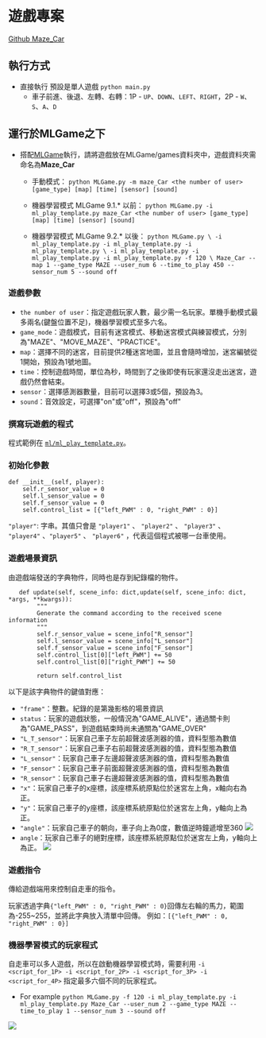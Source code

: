 # 遊戲專案
[Github Maze_Car](https://github.com/yen900611/Maze_Car)

## 執行方式
* 直接執行 預設是單人遊戲
`python main.py`
    * 車子前進、後退、左轉、右轉：1P - `UP`、`DOWN`、`LEFT`、`RIGHT`，2P - `W`、`S`、`A`、`D`
    

## 運行於MLGame之下
* 搭配[MLGame](https://github.com/LanKuDot/MLGame)執行，請將遊戲放在MLGame/games資料夾中，遊戲資料夾需命名為**Maze_Car**
    * 手動模式：
`python MLGame.py -m maze_Car <the number of user> [game_type] [map] [time] [sensor] [sound]`
    * 機器學習模式 MLGame 9.1.* 以前：
`python MLGame.py -i ml_play_template.py maze_Car <the number of user> [game_type] [map] [time] [sensor] [sound]`

    * 機器學習模式 MLGame 9.2.* 以後：
`python MLGame.py \
-i ml_play_template.py -i ml_play_template.py -i ml_play_template.py \
-i ml_play_template.py -i ml_play_template.py -i ml_play_template.py -f 120 \
Maze_Car --map 1 --game_type MAZE --user_num 6 --time_to_play 450 --sensor_num 5 --sound off
`
### 遊戲參數

* `the number of user`：指定遊戲玩家人數，最少需一名玩家。單機手動模式最多兩名(鍵盤位置不足)，機器學習模式至多六名。
* `game_mode`：遊戲模式，目前有迷宮模式、移動迷宮模式與練習模式，分別為"MAZE"、"MOVE_MAZE"、"PRACTICE"。
* `map`：選擇不同的迷宮，目前提供2種迷宮地圖，並且會隨時增加，迷宮編號從1開始，預設為1號地圖。
* `time`：控制遊戲時間，單位為秒，時間到了之後即使有玩家還沒走出迷宮，遊戲仍然會結束。
* `sensor`：選擇感測器數量，目前可以選擇3或5個，預設為3。
* `sound`：音效設定，可選擇"on"或"off"，預設為"off"



### 撰寫玩遊戲的程式

程式範例在 [`ml/ml_play_template.py`](https://github.com/yen900611/RacingCar/blob/master/ml/ml_play_template.py)。


### 初始化參數
```python=2
def __init__(self, player):
    self.r_sensor_value = 0
    self.l_sensor_value = 0
    self.f_sensor_value = 0
    self.control_list = [{"left_PWM" : 0, "right_PWM" : 0}]
```
`"player"`: 字串。其值只會是 `"player1"` 、 `"player2"` 、 `"player3"` 、 `"player4"` 、`"player5"` 、 `"player6"` ，代表這個程式被哪一台車使用。


### 遊戲場景資訊

由遊戲端發送的字典物件，同時也是存到紀錄檔的物件。
```python=17
   def update(self, scene_info: dict,update(self, scene_info: dict, *args, **kwargs)):
        """
        Generate the command according to the received scene information
        """
        self.r_sensor_value = scene_info["R_sensor"]
        self.l_sensor_value = scene_info["L_sensor"]
        self.f_sensor_value = scene_info["F_sensor"]
        self.control_list[0]["left_PWM"] += 50
        self.control_list[0]["right_PWM"] += 50

        return self.control_list

```
以下是該字典物件的鍵值對應：

* `"frame"`：整數。紀錄的是第幾影格的場景資訊
* `status`：玩家的遊戲狀態，一般情況為"GAME_ALIVE"，通過關卡則為"GAME_PASS"，到遊戲結束時尚未通關為"GAME_OVER"
* `"L_T_sensor"`：玩家自己車子左前超聲波感測器的值，資料型態為數值
* `"R_T_sensor"`：玩家自己車子右前超聲波感測器的值，資料型態為數值
* `"L_sensor"`：玩家自己車子左邊超聲波感測器的值，資料型態為數值
* `"F_sensor"`：玩家自己車子前面超聲波感測器的值，資料型態為數值
* `"R_sensor"`：玩家自己車子右邊超聲波感測器的值，資料型態為數值
* `"x"`：玩家自己車子的x座標，該座標系統原點位於迷宮左上角，x軸向右為正。
* `"y"`：玩家自己車子的y座標，該座標系統原點位於迷宮左上角，y軸向上為正。
* `"angle"`：玩家自己車子的朝向，車子向上為0度，數值逆時鐘遞增至360
![](https://i.imgur.com/4dcUjgr.png)
* `angle`：玩家自己車子的絕對座標，該座標系統原點位於迷宮左上角，y軸向上為正。
![](https://i.imgur.com/CjycT8e.png)

### 遊戲指令

傳給遊戲端用來控制自走車的指令。

玩家透過字典`{"left_PWM" : 0, "right_PWM" : 0}`回傳左右輪的馬力，範圍為-255~255，並將此字典放入清單中回傳。
例如：`[{"left_PWM" : 0, "right_PWM" : 0}]`

### 機器學習模式的玩家程式

自走車可以多人遊戲，所以在啟動機器學習模式時，需要利用 `-i <script_for_1P> -i <script_for_2P> -i <script_for_3P> -i <script_for_4P>` 指定最多六個不同的玩家程式。
* For example
`python MLGame.py -f 120 -i ml_play_template.py -i ml_play_template.py Maze_Car --user_num 2 --game_type MAZE --time_to_play 1 --sensor_num 3 --sound off`


![](https://i.imgur.com/ubPC8Fp.jpg)